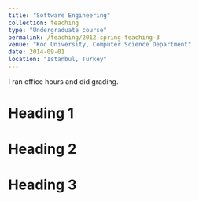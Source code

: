```yaml
---
title: "Software Engineering"
collection: teaching
type: "Undergraduate course"
permalink: /teaching/2012-spring-teaching-3
venue: "Koc University, Computer Science Department"
date: 2014-09-01
location: "Istanbul, Turkey"
---
```

I ran office hours and did grading.

Heading 1
======

Heading 2
======

Heading 3
======
